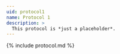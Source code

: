 ```yaml
---
uid: protocol1
name: Protocol 1
description: >
  This protocol is *just a placeholder*.
---
```


{% include protocol.md %}
